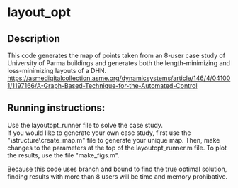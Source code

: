 
# layout_opt

## Description
This code generates the map of points taken from an 8-user case study of University of Parma buildings and generates both the length-minimizing and loss-minimizing layouts of a DHN.  
https://asmedigitalcollection.asme.org/dynamicsystems/article/146/4/041001/1197166/A-Graph-Based-Technique-for-the-Automated-Control  

## Running instructions: 
Use the layoutopt_runner file to solve the case study.  
If you would like to generate your own case study, first use the "\structure\create_map.m" file to generate your unique map. Then, make changes to the parameters at the top of the layoutopt_runner.m file. 
To plot the results, use the file "make_figs.m".

Because this code uses branch and bound to find the true optimal solution, finding results with more than 8 users will be time and memory prohibative.  

